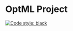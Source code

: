 # OptML Project

[![Code style: black](https://img.shields.io/badge/code%20style-black-000000.svg)](https://github.com/psf/black)